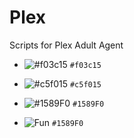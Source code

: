 # Plex
Scripts for Plex Adult Agent
- ![#f03c15](https://placehold.it/15/f03c15/000000?text=+) `#f03c15`
- ![#c5f015](https://placehold.it/15/c5f015/000000?text=+) `#c5f015`
- ![#1589F0](https://placehold.it/15/1589F0/000000?text=+) `#1589F0`

- ![Fun](http://lh5.ggpht.com/-03u6RW4cLBE/U54u_5VPCdI/AAAAAAAE9Gg/QaEjVxoDiiM/danganronpa_150_370_320.png) `#1589F0`

